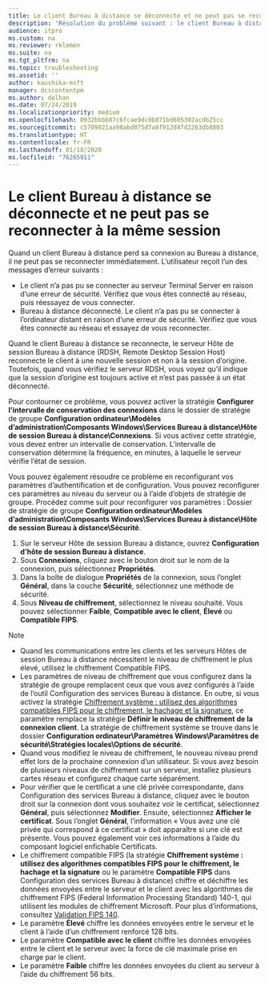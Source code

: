 ```yaml
---
title: Le client Bureau à distance se déconnecte et ne peut pas se reconnecter à la même session
description: 'Résolution du problème suivant : le client Bureau à distance se déconnecte et ne peut pas se reconnecter à la même session.'
audience: itpro
ms.custom: na
ms.reviewer: rklemen
ms.suite: na
ms.tgt_pltfrm: na
ms.topic: troubleshooting
ms.assetid: ''
author: kaushika-msft
manager: dcscontentpm
ms.author: delhan
ms.date: 07/24/2019
ms.localizationpriority: medium
ms.openlocfilehash: 0932bbbb87c6fcae9dc0b871bd605302acdb25cc
ms.sourcegitcommit: c5709021aa98abd075d7a8f912d4fd2263db8803
ms.translationtype: HT
ms.contentlocale: fr-FR
ms.lasthandoff: 01/18/2020
ms.locfileid: "76265911"
---
```

# <a name="remote-desktop-client-disconnects-and-cant-reconnect-to-the-same-session"></a>Le client Bureau à distance se déconnecte et ne peut pas se reconnecter à la même session

Quand un client Bureau à distance perd sa connexion au Bureau à distance, il ne peut pas se reconnecter immédiatement. L’utilisateur reçoit l’un des messages d’erreur suivants :

  - Le client n’a pas pu se connecter au serveur Terminal Server en raison d’une erreur de sécurité. Vérifiez que vous êtes connecté au réseau, puis réessayez de vous connecter.
  - Bureau à distance déconnecté. Le client n’a pas pu se connecter à l’ordinateur distant en raison d’une erreur de sécurité. Vérifiez que vous êtes connecté au réseau et essayez de vous reconnecter.

Quand le client Bureau à distance se reconnecte, le serveur Hôte de session Bureau à distance (RDSH, Remote Desktop Session Host) reconnecte le client à une nouvelle session et non à la session d’origine. Toutefois, quand vous vérifiez le serveur RDSH, vous voyez qu’il indique que la session d’origine est toujours active et n’est pas passée à un état déconnecté.

Pour contourner ce problème, vous pouvez activer la stratégie **Configurer l’intervalle de conservation des connexions** dans le dossier de stratégie de groupe **Configuration ordinateur\\Modèles d’administration\\Composants Windows\\Services Bureau à distance\\Hôte de session Bureau à distance\\Connexions**. Si vous activez cette stratégie, vous devez entrer un intervalle de conservation. L’intervalle de conservation détermine la fréquence, en minutes, à laquelle le serveur vérifie l’état de session.

Vous pouvez également résoudre ce problème en reconfigurant vos paramètres d’authentification et de configuration. Vous pouvez reconfigurer ces paramètres au niveau du serveur ou à l’aide d’objets de stratégie de groupe. Procédez comme suit pour reconfigurer vos paramètres : Dossier de stratégie de groupe **Configuration ordinateur\\Modèles d’administration\\Composants Windows\\Services Bureau à distance\\Hôte de session Bureau à distance\\Sécurité**.

1. Sur le serveur Hôte de session Bureau à distance, ouvrez **Configuration d’hôte de session Bureau à distance**.
2. Sous **Connexions**, cliquez avec le bouton droit sur le nom de la connexion, puis sélectionnez **Propriétés**.
3. Dans la boîte de dialogue **Propriétés** de la connexion, sous l’onglet **Général**, dans la couche **Sécurité**, sélectionnez une méthode de sécurité.
4. Sous **Niveau de chiffrement**, sélectionnez le niveau souhaité. Vous pouvez sélectionner **Faible**, **Compatible avec le client**, **Élevé** ou **Compatible FIPS**.

> [!NOTE]  
>  - Quand les communications entre les clients et les serveurs Hôtes de session Bureau à distance nécessitent le niveau de chiffrement le plus élevé, utilisez le chiffrement Compatible FIPS.
>  - Les paramètres de niveau de chiffrement que vous configurez dans la stratégie de groupe remplacent ceux que vous avez configurés à l’aide de l’outil Configuration des services Bureau à distance. En outre, si vous activez la stratégie [Chiffrement système : utilisez des algorithmes compatibles FIPS pour le chiffrement, le hachage et la signature](https://docs.microsoft.com/windows/security/threat-protection/security-policy-settings/system-cryptography-use-fips-compliant-algorithms-for-encryption-hashing-and-signing), ce paramètre remplace la stratégie **Définir le niveau de chiffrement de la connexion client**. La stratégie de chiffrement système se trouve dans le dossier **Configuration ordinateur\\Paramètres Windows\\Paramètres de sécurité\\Stratégies locales\\Options de sécurité**.
>  - Quand vous modifiez le niveau de chiffrement, le nouveau niveau prend effet lors de la prochaine connexion d’un utilisateur. Si vous avez besoin de plusieurs niveaux de chiffrement sur un serveur, installez plusieurs cartes réseau et configurez chaque carte séparément.
>  - Pour vérifier que le certificat a une clé privée correspondante, dans Configuration des services Bureau à distance, cliquez avec le bouton droit sur la connexion dont vous souhaitez voir le certificat, sélectionnez **Général**, puis sélectionnez **Modifier**. Ensuite, sélectionnez **Afficher le certificat**. Sous l’onglet **Général**, l’information « Vous avez une clé privée qui correspond à ce certificat » doit apparaître si une clé est présente. Vous pouvez également voir ces informations à l’aide du composant logiciel enfichable Certificats.
>  - Le chiffrement compatible FIPS (la stratégie **Chiffrement système : utilisez des algorithmes compatibles FIPS pour le chiffrement, le hachage et la signature** ou le paramètre **Compatible FIPS** dans Configuration des services Bureau à distance) chiffre et déchiffre les données envoyées entre le serveur et le client avec les algorithmes de chiffrement FIPS (Federal Information Processing Standard) 140-1, qui utilisent les modules de chiffrement Microsoft. Pour plus d’informations, consultez [Validation FIPS 140](https://docs.microsoft.com/windows/security/threat-protection/fips-140-validation).
>  - Le paramètre **Élevé** chiffre les données envoyées entre le serveur et le client à l’aide d’un chiffrement renforcé 128 bits.
>  - Le paramètre **Compatible avec le client** chiffre les données envoyées entre le client et le serveur avec la force de clé maximale prise en charge par le client.
>  - Le paramètre **Faible** chiffre les données envoyées du client au serveur à l’aide du chiffrement 56 bits.
